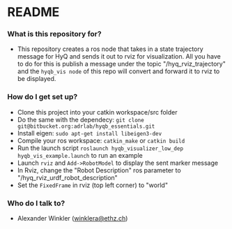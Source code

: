 # README #

### What is this repository for? ###

* This repository creates a ros node that takes in a state trajectory message for HyQ and sends it out to rviz for visualization. All you have to do for this is publish a message under the topic "/hyq_rviz_trajectory" 
and the `hyqb_vis node` of this repo will convert and forward it to rviz to be displayed.

### How do I get set up? ###

* Clone this project into your catkin workspace/src folder
* Do the same with the dependecy: `git clone git@bitbucket.org:adrlab/hyqb_essentials.git`
* Install eigen: `sudo apt-get install libeigen3-dev`
* Compile your ros workspace: `catkin_make` or `catkin build`
* Run the launch script `roslaunch hyqb_visualizer_low_dep hyqb_vis_example.launch` to run an example
* Launch `rviz` and `Add->RobotModel` to display the sent marker message
* In Rviz, change the "Robot Description" ros parameter to "/hyq_rviz_urdf_robot_description"
* Set the `FixedFrame` in rviz (top left corner) to "world"


### Who do I talk to? ###

* Alexander Winkler (winklera@ethz.ch)